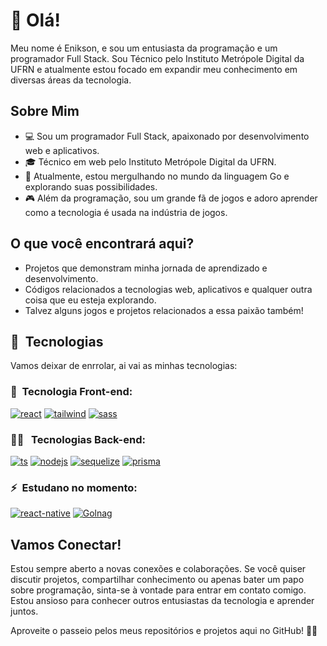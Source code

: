 # 👋 Olá!
Meu nome é Enikson, e sou um entusiasta da programação e um programador Full Stack. Sou Técnico pelo Instituto Metrópole Digital da UFRN e atualmente estou focado em expandir meu conhecimento em diversas áreas da tecnologia.

## Sobre Mim
- 💻 Sou um programador Full Stack, apaixonado por desenvolvimento web e aplicativos.
- 🎓 Técnico em web pelo Instituto Metrópole Digital da UFRN.
- 🚀 Atualmente, estou mergulhando no mundo da linguagem Go e explorando suas possibilidades.
- 🎮 Além da programação, sou um grande fã de jogos e adoro aprender como a tecnologia é usada na indústria de jogos.

## O que você encontrará aqui?
- Projetos que demonstram minha jornada de aprendizado e desenvolvimento.
- Códigos relacionados a tecnologias web, aplicativos e qualquer outra coisa que eu esteja explorando.
- Talvez alguns jogos e projetos relacionados a essa paixão também!

## 📡&nbsp; Tecnologias
<p>
    Vamos deixar de enrrolar, ai vai as minhas tecnologias:
</p>

### 🎨&nbsp; Tecnologia Front-end:

[![react](https://img.shields.io/badge/React-0072CC?style=for-the-badge&logo=react&logoColor=white)](#)
[![tailwind](	https://img.shields.io/badge/Tailwind_CSS-0072CC?style=for-the-badge&logo=tailwind-css&logoColor=white)](#)
[![sass](https://img.shields.io/badge/Sass-CC1060?style=for-the-badge&logo=sass&logoColor=white)](#)

### 👩‍💻 &nbsp; Tecnologias Back-end:
[![ts](https://img.shields.io/badge/TypeScript-007ACC?style=for-the-badge&logo=typescript&logoColor=white)](https://www.typescriptlang.org/)
[![nodejs](https://img.shields.io/badge/Node.js-43928?style=for-the-badge&logo=node.js&logoColor=white)](https://nodejs.org/en)
[![sequelize](https://img.shields.io/badge/sequelize-323330?style=for-the-badge&logo=sequelize&logoColor=blue)](https://sequelize.org/)
[![prisma](https://img.shields.io/badge/Prisma-050038?style=for-the-badge&logo=Prisma&logoColor=white)](https://www.prisma.io/)

### ⚡&nbsp; Estudano no momento:

[![react-native](https://img.shields.io/badge/React_Native-20232A?style=for-the-badge&logo=react&logoColor=61DAFB)](#)
[![Golnag](https://img.shields.io/badge/Go-00ADD8?style=for-the-badge&logo=go&logoColor=white)](#)

## Vamos Conectar!
Estou sempre aberto a novas conexões e colaborações. Se você quiser discutir projetos, compartilhar conhecimento ou apenas bater um papo sobre programação, sinta-se à vontade para entrar em contato comigo. Estou ansioso para conhecer outros entusiastas da tecnologia e aprender juntos.

Aproveite o passeio pelos meus repositórios e projetos aqui no GitHub! 👨‍💻
